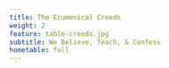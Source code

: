 ```yaml
---
title: The Ecumenical Creeds
weight: 2
feature: table-creeds.jpg
subtitle: We Believe, Teach, & Confess
hometable: full
---
```

